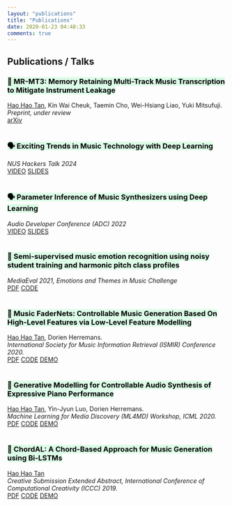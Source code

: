 ```yaml
---
layout: "publications"
title: "Publications"
date: 2020-01-23 04:48:33
comments: true
---
```

## Publications / Talks

<h3><mark style="background-color: rgba(39,243,106,0.15);">📄 MR-MT3: Memory Retaining Multi-Track Music Transcription to Mitigate Instrument Leakage</mark></h3>
<ins>Hao Hao Tan</ins>, Kin Wai Cheuk, Taemin Cho, Wei-Hsiang Liao, Yuki Mitsufuji.<br/>
<i>Preprint, under review</i>
<div class="page-tags">
    <a class="item" href="https://arxiv.org/abs/2403.10024">arXiv</a>
</div>

<br/>

<h3><mark style="background-color: rgba(39,243,106,0.15);">🗣️ Exciting Trends in Music Technology with Deep Learning</mark></h3>
<i>NUS Hackers Talk 2024</i>
<div class="page-tags">
    <a class="item" href="https://www.youtube.com/watch?v=j_RL7m0n1_I&t=286s&ab_channel=NUSHackers">VIDEO</a>
    <a class="item" href="https://docs.google.com/presentation/d/1c1S5GmVecDmIlEQiO2acMa2VjQKzUmUgdaE2WxndJMM/edit?usp=sharing">SLIDES</a>
</div>

<br/>

<h3><mark style="background-color: rgba(39,243,106,0.15);">🗣️ Parameter Inference of Music Synthesizers using Deep Learning</mark></h3>
<i>Audio Developer Conference (ADC) 2022</i>
<div class="page-tags">
    <a class="item" href="https://www.youtube.com/watch?v=nZ560W6bA3o">VIDEO</a>
    <a class="item" href="https://docs.google.com/presentation/d/1PA4fom6QvCW_YG8L0MMVumrAluljcymndNlaK2HW5t0/edit">SLIDES</a>
</div>

<br/>

<h3><mark style="background-color: rgba(39,243,106,0.15);">📄 Semi-supervised music emotion recognition using noisy student training and harmonic pitch class profiles</mark></h3>
<i>MediaEval 2021, Emotions and Themes in Music Challenge</i>
<div class="page-tags">
    <a class="item" href="https://arxiv.org/pdf/2112.00702.pdf">PDF</a>
    <a class="item" href="https://github.com/gudgud96/noisy-student-emotion-training">CODE</a>
</div>

<br/>

<h3><mark style="background-color: rgba(39,243,106,0.15);">📄 Music FaderNets: Controllable Music Generation Based On High-Level Features via Low-Level Feature Modelling</mark></h3>
<ins>Hao Hao Tan</ins>, Dorien Herremans.<br/>
<i>International Society for Music Information Retrieval (ISMIR) Conference 2020.</i>
<div class="page-tags">
    <a class="item" href="https://arxiv.org/pdf/2007.15474.pdf">PDF</a>
    <a class="item" href="https://github.com/gudgud96/music-fader-nets">CODE</a>
    <a class="item" href="https://music-fadernets.github.io/">DEMO</a>
</div>

<br/>

<h3><mark style="background-color: rgba(39,243,106,0.15);">📄 Generative Modelling for Controllable Audio Synthesis of Expressive Piano Performance</mark></h3>
<ins>Hao Hao Tan</ins>, Yin-Jyun Luo, Dorien Herremans.<br/>
<i>Machine Learning for Media Discovery (ML4MD) Workshop, ICML 2020.</i>
<div class="page-tags">
    <a class="item" href="https://arxiv.org/pdf/2006.09833.pdf">PDF</a>
    <a class="item" href="https://github.com/gudgud96/piano-synthesis">CODE</a>
    <a class="item" href="https://piano-performance-synthesis.github.io/">DEMO</a>
</div>

<br/>

<h3><mark style="background-color: rgba(39,243,106,0.15);">📄 ChordAL: A Chord-Based Approach for Music Generation using Bi-LSTMs</mark></h3>
<ins>Hao Hao Tan</ins><br/>
<i>Creative Submission Extended Abstract, International Conference of Computational Creativity (ICCC) 2019.</i>
<div class="page-tags">
    <a class="item" href="http://computationalcreativity.net/iccc2019/papers/iccc19-demo-9.pdf">PDF</a>
    <a class="item" href="https://github.com/gudgud96/ChordAL">CODE</a>
    <a class="item" href="https://soundcloud.com/hord-hord-basedomposer">DEMO</a>
</div>